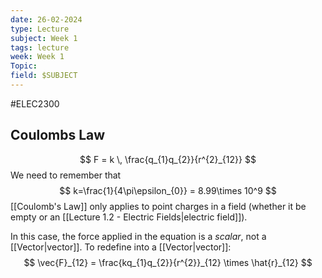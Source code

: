 ```yaml
---
date: 26-02-2024
type: Lecture
subject: Week 1
tags: lecture
week: Week 1
Topic:
field: $SUBJECT
---
```

#ELEC2300

## Coulombs Law

$$
 F = k \, \frac{q_{1}q_{2}}{r^{2}_{12}}
$$
We need to remember that 
$$
k=\frac{1}{4\pi\epsilon_{0}} = 8.99\times 10^9
$$
[[Coulomb's Law]] only applies to point charges in a field (whether it be empty or an [[Lecture 1.2 - Electric Fields|electric field]]).

In this case, the force applied in the equation is a *scalar*, not a [[Vector|vector]]. To redefine into a [[Vector|vector]]:
$$
\vec{F}_{12} = \frac{kq_{1}q_{2}}{r^{2}}_{12} \times \hat{r}_{12}
$$
